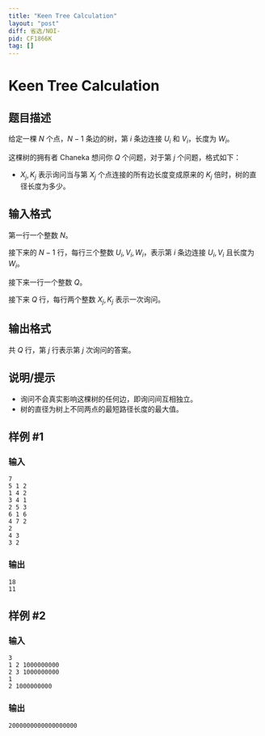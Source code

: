 ```yaml
---
title: "Keen Tree Calculation"
layout: "post"
diff: 省选/NOI-
pid: CF1866K
tag: []
---
```


# Keen Tree Calculation

## 题目描述

给定一棵 $N$ 个点，$N-1$ 条边的树，第 $i$ 条边连接 $U_i$ 和 $V_i$，长度为 $W_i$。

这棵树的拥有者 Chaneka 想问你 $Q$ 个问题，对于第 $j$ 个问题，格式如下：

* $X_j,K_j$ 表示询问当与第 $X_j$ 个点连接的所有边长度变成原来的 $K_j$ 倍时，树的直径长度为多少。

## 输入格式

第一行一个整数 $N$。

接下来的 $N-1$ 行，每行三个整数 $U_i,V_i,W_i$，表示第 $i$ 条边连接 $U_i,V_i$ 且长度为 $W_i$。

接下来一行一个整数 $Q$。

接下来 $Q$ 行，每行两个整数 $X_j,K_j$ 表示一次询问。

## 输出格式

共 $Q$ 行，第 $j$ 行表示第 $j$ 次询问的答案。

## 说明/提示

* 询问不会真实影响这棵树的任何边，即询问间互相独立。
* 树的直径为树上不同两点的最短路径长度的最大值。

## 样例 #1

### 输入

```
7
5 1 2
1 4 2
3 4 1
2 5 3
6 1 6
4 7 2
2
4 3
3 2
```

### 输出

```
18
11
```

## 样例 #2

### 输入

```
3
1 2 1000000000
2 3 1000000000
1
2 1000000000
```

### 输出

```
2000000000000000000
```

